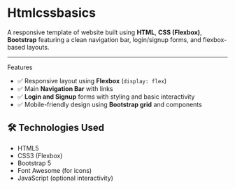 # Htmlcssbasics
 
A responsive template of website built using **HTML**, **CSS (Flexbox)**, **Bootstrap** featuring a clean navigation bar, login/signup forms, and flexbox-based layouts.

---

 Features

- ✅ Responsive layout using **Flexbox** (`display: flex`)
- ✅ Main **Navigation Bar** with links 
- ✅ **Login and Signup** forms with styling and basic interactivity
- ✅ Mobile-friendly design using **Bootstrap grid** and components


## 🛠️ Technologies Used

- HTML5
- CSS3 (Flexbox)
- Bootstrap 5
- Font Awesome (for icons)
- JavaScript (optional interactivity)
